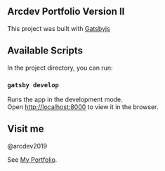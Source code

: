 ## Arcdev Portfolio Version II

This project was built with [Gatsbyjs](https://www.gatsbyjs.org/) 

## Available Scripts

In the project directory, you can run:

### `gatsby develop`

Runs the app in the development mode.<br />
Open [http://localhost:8000](http://localhost:8000) to view it in the browser.

## Visit me
@arcdev2019

See [My Portfolio](https://arcdev.me).